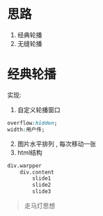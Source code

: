 # 思路

1. 经典轮播
2. 无缝轮播



# 经典轮播

实现:

1. 自定义轮播窗口

```css
overflow:hidden;
width:用户传;
```

2. 图片水平排列  , 每次移动一张
3. html结构

```html
div.warpper
	div.content
		slide1
		slide2
		slide3
```



> 走马灯思想

